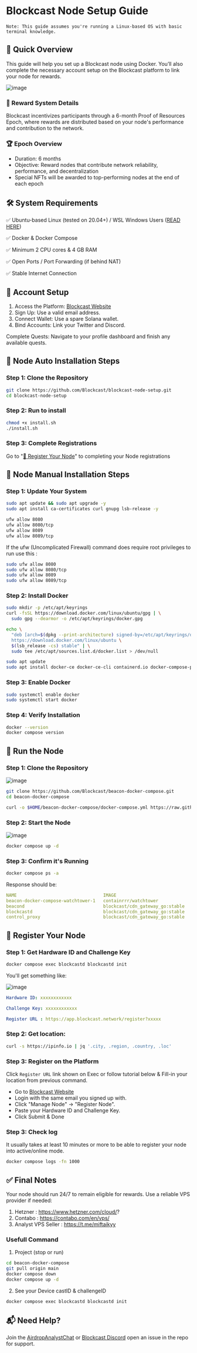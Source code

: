 # Blockcast Node Setup Guide

`Note: This guide assumes you're running a Linux-based OS with basic terminal knowledge.`

## 📝 Quick Overview
This guide will help you set up a Blockcast node using Docker. You’ll also complete the necessary account setup on the Blockcast platform to link your node for rewards.

![image](https://github.com/user-attachments/assets/acd32f6f-dd5d-4396-99db-6016b743347b)

### 🎁 Reward System Details
Blockcast incentivizes participants through a 6-month Proof of Resources Epoch, where rewards are distributed based on your node's performance and contribution to the network.

### 🏆 Epoch Overview
- Duration: 6 months
- Objective: Reward nodes that contribute network reliability, performance, and decentralization
- Special NFTs will be awarded to top-performing nodes at the end of each epoch
  

## 🛠️ System Requirements
✅ Ubuntu-based Linux (tested on 20.04+) / WSL Windows Users ([READ HERE](https://github.com/0xmoei/Install-Linux-on-Windows))

✅ Docker & Docker Compose

✅ Minimum 2 CPU cores & 4 GB RAM

✅ Open Ports / Port Forwarding (if behind NAT)

✅ Stable Internet Connection

## 🔐 Account Setup
1. Access the Platform: [Blockcast Website](https://app.blockcast.network?referral-code=uBheL8)
2. Sign Up: Use a valid email address.
3. Connect Wallet: Use a spare Solana wallet.
4. Bind Accounts: Link your Twitter and Discord.

Complete Quests: Navigate to your profile dashboard and finish any available quests.

## 🐳 Node Auto Installation Steps
### Step 1: Clone the Repository
```bash
git clone https://github.com/Blockcast/blockcast-node-setup.git
cd blockcast-node-setup
```

### Step 2: Run to install
```bash
chmod +x install.sh
./install.sh
```

### Step 3: Complete Registrations
Go to "[🔑 Register Your Node](#-register-your-node)" to completing your Node registrations


## 🐳 Node Manual Installation Steps
### Step 1: Update Your System
```bash
sudo apt update && sudo apt upgrade -y
sudo apt install ca-certificates curl gnupg lsb-release -y
```
```bash
ufw allow 8080
ufw allow 8080/tcp
ufw allow 8089
ufw allow 8089/tcp
```

If the ufw (Uncomplicated Firewall) command does require root privileges to run use this :
```bash
sudo ufw allow 8080
sudo ufw allow 8080/tcp
sudo ufw allow 8089
sudo ufw allow 8089/tcp
```

### Step 2: Install Docker
```bash
sudo mkdir -p /etc/apt/keyrings
curl -fsSL https://download.docker.com/linux/ubuntu/gpg | \
  sudo gpg --dearmor -o /etc/apt/keyrings/docker.gpg

echo \
  "deb [arch=$(dpkg --print-architecture) signed-by=/etc/apt/keyrings/docker.gpg] \
  https://download.docker.com/linux/ubuntu \
  $(lsb_release -cs) stable" | \
  sudo tee /etc/apt/sources.list.d/docker.list > /dev/null

sudo apt update
sudo apt install docker-ce docker-ce-cli containerd.io docker-compose-plugin -y
```

### Step 3: Enable Docker
```bash
sudo systemctl enable docker
sudo systemctl start docker
```

### Step 4: Verify Installation
```bash
docker --version
docker compose version
```

## 🔄 Run the Node
### Step 1: Clone the Repository
![image](https://github.com/user-attachments/assets/4e16ec46-96ef-4442-aaf0-2d3872780506)

```bash
git clone https://github.com/Blockcast/beacon-docker-compose.git
cd beacon-docker-compose
```
```bash
curl -o $HOME/beacon-docker-compose/docker-compose.yml https://raw.githubusercontent.com/molla202/Block-cast/refs/heads/main/docker-compose.yml
```

### Step 2: Start the Node
![image](https://github.com/user-attachments/assets/3c4e4283-dfe7-44d1-95e8-b28f703f0603)

```bash
docker compose up -d
```

### Step 3: Confirm it's Running

```bash
docker compose ps -a
```
Response should be:
```yaml
NAME                                 IMAGE                             COMMAND                  SERVICE           
beacon-docker-compose-watchtower-1   containrrr/watchtower             "/watchtower"            watchtower 
beacond                              blockcast/cdn_gateway_go:stable   "/usr/bin/beacond -l…"   beacond     
blockcastd                           blockcast/cdn_gateway_go:stable   "/usr/bin/blockcastd…"   blockcastd    
control_proxy                        blockcast/cdn_gateway_go:stable   "/usr/bin/control_pr…"   control_proxy 
```

## 🔑 Register Your Node
### Step 1: Get Hardware ID and Challenge Key

```bash
docker compose exec blockcastd blockcastd init
```

You'll get something like:

![image](https://github.com/user-attachments/assets/8f8aa221-af92-464a-bc30-071c1fdc006e)

```yaml
Hardware ID: xxxxxxxxxxxx

Challenge Key: xxxxxxxxxxxx

Register URL : https://app.blockcast.network/register?xxxxx
```

### Step 2: Get location:
```bash
curl -s https://ipinfo.io | jq '.city, .region, .country, .loc'
```

### Step 3: Register on the Platform
Click `Register URL` link shown on Exec or follow tutorial below & Fill-in your location from previous command.

- Go to [Blockcast Website](https://app.blockcast.network?referral-code=uBheL8)
- Login with the same email you signed up with.
- Click "Manage Node" → "Register Node".
- Paste your Hardware ID and Challenge Key.
- Click Submit & Done

### Step 3: Check log 
It usually takes at least 10 minutes or more to be able to register your node into active/online mode.

```bash
docker compose logs -fn 1000
```

## ✅ Final Notes
Your node should run 24/7 to remain eligible for rewards.
Use a reliable VPS provider if needed:

1. Hetzner             : https://www.hetzner.com/cloud/?
2. Contabo             : https://contabo.com/en/vps/
3. Analyst VPS Seller  : https://t.me/miftaikyy

### Usefull Command
1. Project (stop or run)
```bash
cd beacon-docker-compose
git pull origin main
docker compose down
docker compose up -d
```
2. See your Device castID & challengeID
```bash
docker compose exec blockcastd blockcastd init
```

## 📬 Need Help?
Join the [AirdropAnalystChat](https://t.me/AirdropAnalystChat) or [Blockcast Discord](https://discord.com/invite/jAFhqqNSDj) open an issue in the repo for support.

